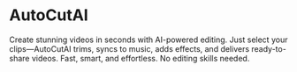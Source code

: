 # AutoCutAI
Create stunning videos in seconds with AI-powered editing. Just select your clips—AutoCutAI trims, syncs to music, adds effects, and delivers ready-to-share videos. Fast, smart, and effortless. No editing skills needed.

